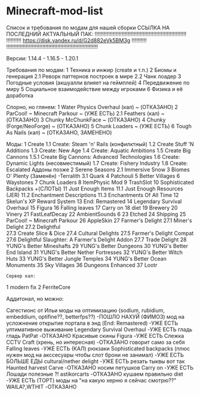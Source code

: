# Minecraft-mod-list
Список и требования по модам для нашей сборки
			ССЫЛКА НА ПОСЛЕДНИЙ АКТУАЛЬНЫЙ ПАК:
!!!!!!!!!!!!!!!!!!!!!!!!!!!!!!!!!!!!!!!!!!!!!!!!!!!!!!!!!!!!!
!!!!!!!!!! https://disk.yandex.ru/d/G2d882eVk5BM3g !!!!!!!!!!
!!!!!!!!!!!!!!!!!!!!!!!!!!!!!!!!!!!!!!!!!!!!!!!!!!!!!!!!!!!!!


Версии:
1.14.4 - 1.16.5 - 1.20.1

Требования по модам:
1 Техника и инжир (create и т.п.)
2 Биомы и генерация
	2.1 Реворк паттернов построек в мире
	2.2 Чанк лоадер
3 Погодные условия (акшуалли влияет на геймплей)
4 Передвижение по миру
5 Социальное взаимодействие между игроками
6 Физика и её доработка


Спорно, но глянем:
1 Water Physics Overhaul (кал) ~ (ОТКАЗАНО)
2 ParCool! ~ Minecraft Parkour ~ (УЖЕ ЕСТЬ)
	2.1 Feathers (кал) ~ (ОТКАЗАНО)
3 Chunky McChunkFace ~ (ОТКАЗАНО)
4 Chunky (Forge/NeoForge) ~ (ОТКАЗАНО)
5 Chunk Loaders ~ (УЖЕ ЕСТЬ)
6 Tough As Nails (кал) ~ (ОТКАЗАНО, ЗАМЕНЕНО)


Моды:
1 Create
	1.1 Create: Steam 'n' Rails (конфилктный)
	1.2 Create Stuff 'N Additions
	1.3 Create: New Age
	1.4 Create: Aquatic Ambitions
	1.5 Create Big Cannons
		1.5.1 Create Big Cannons: Advanced Technologies
	1.6 Create: Dynamic Lights (несовместимый)
 	1.7 Create: Fishery Industry
  	1.8 Create: Escalated
	Аддоны позже
2 Serene Seasons
	2.1 Immersive Snow
3 Biomes O' Plenty (Заменён)
	-Terralith
	3.1 Quark
4 Patchouli
5 Better Villages
6 Waystones
7 Chunk Loaders
8 ItemPhysic Mod
9 TrashSlot
10 Sophisticated Backpacks +(СЛОТЫ)
11 Just Enough Items
	11.1 Just Enough Resources (JER)
 	11.2 Enchantment Descriptions
	11.3 Enchantments Of All Time
 12 Skelun's XP Reward System
 13 End: Remastered
 14 Legendary Survival Overhaul
 15 Figura
 16 Falling leaves
 17 Carry on
 18 diet
 19 Brewery
 20 Vinery
 21 FastLeafDecay
 22 AmbientSounds 6
 23 Etched
 24 Shipping
 25 ParCool! ~ Minecraft Parkour
 26 AppleSkin
 27 Farmer's Delight 
 	27.1 Miner's Delight
  	27.2 Delightful   
   	27.3 Create Slice & Dice
	27.4 Cultural Delights
 	27.5 Farmer's Delight Compat
  	27.6 Delightful Slaughter: A Farmer's Delight Addon
   	27.7 Trade Delight
28 YUNG's Better Mineshafts
29 YUNG's Better Dungeons
30 YUNG's Better End Island
31 YUNG's Better Nether Fortresses
32 YUNG's Better Witch Huts
33 YUNG's Better Jungle Temples
34 YUNG's Better Ocean Monuments
35 Sky Villages
36 Dungeons Enhanced
37 Lootr

 	Сервер кал:
1 modern fix
2 FerriteCore





Аддитонал, но можно:


Сагестионс от Ильи
моды на оптимизацию (sodium, rubidium, embeddium, optifine??, betterfps??)  -ПОШЛО НАХУЙ (ФИМОЗ)
мод на усложнение открытие портала в энд (End: Remastered)   -УЖЕ ЕСТЬ
ултимативное выживание Legendary Survival Overhaul  -УЖЕ ЕСТЬ
гладь гладь PatPat  -ОТКАЗАНО
Красивые скины Figura  -УЖЕ ЕСТЬ
Слежка CCTV Craft (хрень, но интересная)  -ОТКАЗАНО
говорит само за себя Falling leaves  -УЖЕ ЕСТЬ (КАЛ)
рюкзаки Sophisticated backpacks (плюс нужен мод на акссесуары чтобы слот брони не занимал)  -УЖЕ ЕСТЬ
БОЛЬШЕ ЕДЫ cultural/nether delight 	-УЖЕ ЕСТЬ
резать тыквы вот так Haunted harvest Carve  -ОТКАЗАНО
носим петушков Carry on  -УЖЕ ЕСТЬ
Лошади полезные ?! astikorcarts  -ОТКАЗАНО
кушаем правильно diet  -УЖЕ ЕСТЬ (ТОРТ)
моды на "на какую херню я сейчас смотрю??" WAILA?,WTHIT  -ОТКАЗАНО
